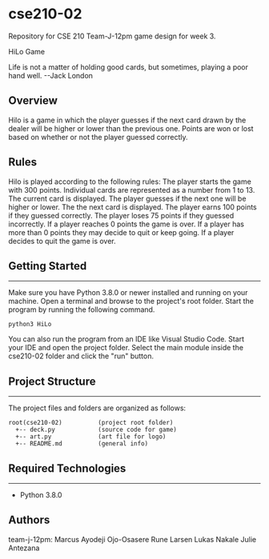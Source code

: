 # cse210-02

Repository for CSE 210 Team-J-12pm game design for week 3.

HiLo Game

Life is not a matter of holding good cards,
but sometimes, playing a poor hand well.
--Jack London

## Overview

Hilo is a game in which the player guesses if the next card drawn by the dealer will be higher or lower than the previous one. Points are won or lost based on whether or not the player guessed correctly.

## Rules

Hilo is played according to the following rules:
The player starts the game with 300 points.
Individual cards are represented as a number from 1 to 13.
The current card is displayed.
The player guesses if the next one will be higher or lower.
The the next card is displayed.
The player earns 100 points if they guessed correctly.
The player loses 75 points if they guessed incorrectly.
If a player reaches 0 points the game is over.
If a player has more than 0 points they may decide to quit or keep going.
If a player decides to quit the game is over.

## Getting Started

---

Make sure you have Python 3.8.0 or newer installed and running on your machine. Open a terminal and browse to the project's root folder. Start the program by running the following command.

```
python3 HiLo
```

You can also run the program from an IDE like Visual Studio Code. Start your IDE and open the
project folder. Select the main module inside the cse210-02 folder and click the "run" button.

## Project Structure

---

The project files and folders are organized as follows:

```
root(cse210-02)          (project root folder)
  +-- deck.py            (source code for game)
  +-- art.py             (art file for logo)
  +-- README.md          (general info)
```

## Required Technologies

---

- Python 3.8.0

## Authors

team-j-12pm:
Marcus Ayodeji Ojo-Osasere
Rune Larsen
Lukas Nakale
Julie Antezana
